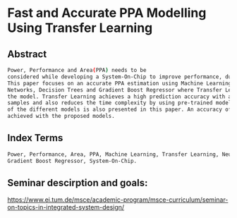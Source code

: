 

# Fast and Accurate PPA Modelling Using Transfer Learning


## Abstract
```bash
Power, Performance and Area(PPA) needs to be
considered while developing a System-On-Chip to improve performance, durability and reliability.
This paper focuses on an accurate PPA estimation using Machine Learning models like Neural 
Networks, Decision Trees and Gradient Boost Regressor where Transfer Learning is used to train 
the model. Transfer Learning achieves a high prediction accuracy with a constrained number of 
samples and also reduces the time complexity by using pre-trained models. A comparative study 
of the different models is also presented in this paper. An accuracy of up to 98% can be 
achieved with the proposed models.
```

## Index Terms
```bash
Power, Performance, Area, PPA, Machine Learning, Transfer Learning, Neural Network, Decision Trees,
Gradient Boost Regressor, System-On-Chip.
```



## Seminar descirption and goals:

https://www.ei.tum.de/msce/academic-program/msce-curriculum/seminar-on-topics-in-integrated-system-design/